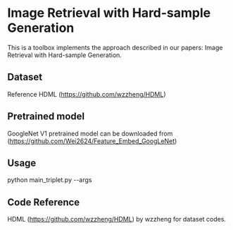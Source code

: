 # Image Retrieval with Hard-sample Generation
This is a toolbox implements the approach described in our papers: Image Retrieval with Hard-sample Generation.
## Dataset
Reference HDML (https://github.com/wzzheng/HDML) 
## Pretrained model
GoogleNet V1 pretrained model can be downloaded from (https://github.com/Wei2624/Feature_Embed_GoogLeNet)
## Usage
python main_triplet.py --args
## Code Reference
HDML (https://github.com/wzzheng/HDML) by wzzheng for dataset codes.
